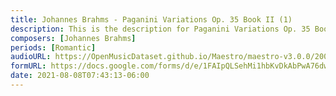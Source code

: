 ```yaml
---
title: Johannes Brahms - Paganini Variations Op. 35 Book II (1)
description: This is the description for Paganini Variations Op. 35 Book II by Johannes Brahms
composers: [Johannes Brahms]
periods: [Romantic]
audioURL: https://OpenMusicDataset.github.io/Maestro/maestro-v3.0.0/2008/MIDI-Unprocessed_13_R1_2008_01-04_ORIG_MID--AUDIO_13_R1_2008_wav--4.midi
formURL: https://docs.google.com/forms/d/e/1FAIpQLSehMi1hbKvDkAbPwA76dwF1Q5DNG1kC_qOtfkwlgYv-Xf0fDQ/viewform
date: 2021-08-08T07:43:13-06:00
---
```

